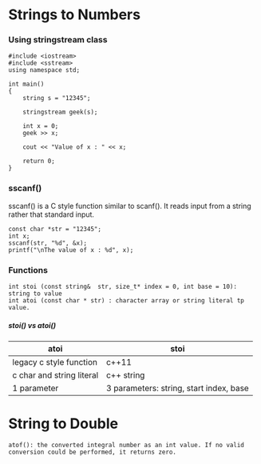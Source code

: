 # Strings to Numbers

### Using stringstream class

```
#include <iostream>
#include <sstream>
using namespace std;

int main()
{
	string s = "12345";

	stringstream geek(s);

	int x = 0;
	geek >> x;

	cout << "Value of x : " << x;

	return 0;
}

```

### sscanf()

sscanf() is a C style function similar to scanf(). It reads input from a string rather that standard input.

```
const char *str = "12345";
int x;
sscanf(str, "%d", &x);
printf("\nThe value of x : %d", x);
```

### Functions

```
int stoi (const string&  str, size_t* index = 0, int base = 10): string to value
int atoi (const char * str) : character array or string literal tp value.
```

##### stoi() vs atoi()

| atoi                      | stoi                                    |
|---------------------------|-----------------------------------------|
| legacy c style function   | c++11                                   |
| c char and string literal | c++ string                              |
| 1 parameter               | 3 parameters: string, start index, base |

# String to Double

```
atof(): the converted integral number as an int value. If no valid conversion could be performed, it returns zero.
```